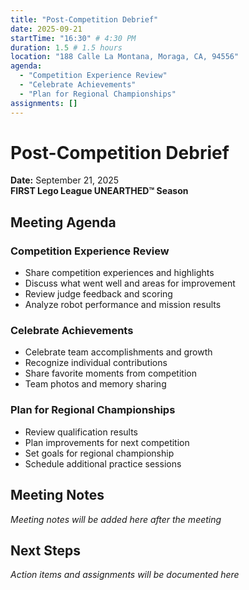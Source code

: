```yaml
---
title: "Post-Competition Debrief"
date: 2025-09-21
startTime: "16:30" # 4:30 PM
duration: 1.5 # 1.5 hours
location: "188 Calle La Montana, Moraga, CA, 94556"
agenda:
  - "Competition Experience Review"
  - "Celebrate Achievements"
  - "Plan for Regional Championships"
assignments: []
---
```


# Post-Competition Debrief
**Date:** September 21, 2025  
**FIRST Lego League UNEARTHED™ Season**

## Meeting Agenda

### Competition Experience Review
- Share competition experiences and highlights
- Discuss what went well and areas for improvement
- Review judge feedback and scoring
- Analyze robot performance and mission results

### Celebrate Achievements
- Celebrate team accomplishments and growth
- Recognize individual contributions
- Share favorite moments from competition
- Team photos and memory sharing

### Plan for Regional Championships
- Review qualification results
- Plan improvements for next competition
- Set goals for regional championship
- Schedule additional practice sessions

## Meeting Notes

*Meeting notes will be added here after the meeting*

## Next Steps

*Action items and assignments will be documented here*